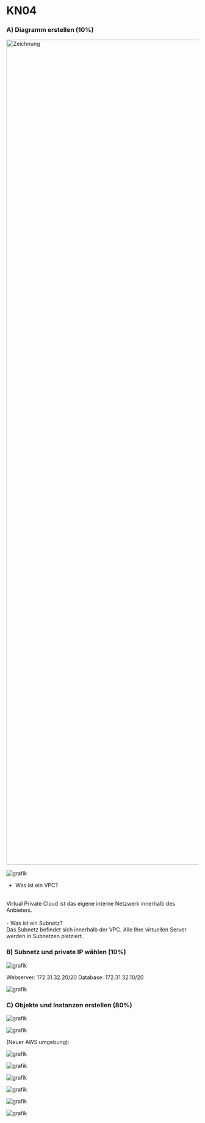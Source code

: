 # KN04

### A) Diagramm erstellen (10%)

<img width="2157" alt="Zeichnung" src="https://github.com/user-attachments/assets/bfb704b5-6b50-4a6f-bfe6-be08134cd166">

![grafik](https://github.com/user-attachments/assets/07c45e3a-c9d3-4e7a-b9e4-1bb10b63d2d5)


-  Was ist ein VPC?
<br>
Virtual Private Cloud ist das eigene interne Netzwerk innerhalb des Anbieters.
<br>
<br>
-  Was ist ein Subnetz?
<br>
Das Subnetz befindet sich innerhalb der VPC. Alle Ihre virtuellen Server werden in Subnetzen platziert. 

### B) Subnetz und private IP wählen (10%)

![grafik](https://github.com/user-attachments/assets/c9a4f685-d61a-4e47-8dcf-1154fefc0872)

Webserver: 172.31.32.20/20
Database: 172.31.32.10/20

![grafik](https://github.com/user-attachments/assets/4bcdcf53-cb8c-431e-b84b-7c6576b81736)

### C) Objekte und Instanzen erstellen (80%)

![grafik](https://github.com/user-attachments/assets/65d527f2-3f3c-49ab-ae1f-fff5392f065a)

![grafik](https://github.com/user-attachments/assets/127fe184-0f11-4f70-adcc-6f2aafbfd189)

(Neuer AWS umgebung):

![grafik](https://github.com/user-attachments/assets/c6c43ca8-e74e-400a-a9d6-a5f666a3ebdd)


![grafik](https://github.com/user-attachments/assets/13661f6d-5cee-424b-9ad2-6800eea2a2f7)

![grafik](https://github.com/user-attachments/assets/515c8039-d01c-4527-aa17-ff7382d2611e)

![grafik](https://github.com/user-attachments/assets/2bea9915-522a-4e95-bb78-e143682332c7)

![grafik](https://github.com/user-attachments/assets/8c7340bf-140a-4388-bc9a-e9df278ab570)

![grafik](https://github.com/user-attachments/assets/cf7e6fd3-5f51-418f-a91f-6c00dc23184a)



